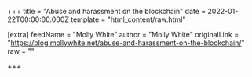 
+++
title = "Abuse and harassment on the blockchain"
date = 2022-01-22T00:00:00.000Z
template = "html_content/raw.html"

[extra]
feedName = "Molly White"
author = "Molly White"
originalLink = "https://blog.mollywhite.net/abuse-and-harassment-on-the-blockchain/"
raw = ""

+++


